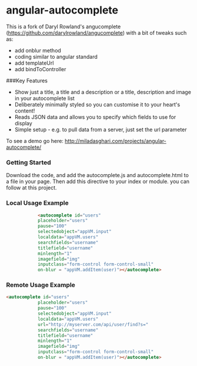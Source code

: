 # angular-autocomplete

This is a fork of Daryl Rowland's angucomplete (https://github.com/darylrowland/angucomplete) with a bit of tweaks such as:

* add onblur method
* coding similar to angular standard
* add templateUrl
* add bindToController

###Key Features
* Show just a title, a title and a description or a title, description and image in your autocomplete list
* Deliberately minimally styled so you can customise it to your heart's content!
* Reads JSON data and allows you to specify which fields to use for display
* Simple setup - e.g. to pull data from a server, just set the url parameter

To see a demo go here: http://miladasghari.com/projects/angular-autocomplete/



### Getting Started
Download the code, and add the autocomplete.js and autocomplete.html to a file in your page. Then add this directive to your index or module.
you can follow at this project.


### Local Usage Example

```html
            <autocomplete id="users"
            placeholder="users"
            pause="100"
            selectedobject="appVM.input"
            localdata="appVM.users"
            searchfields="username"
            titlefield="username"
            minlength="1"
            imagefield="img"
            inputclass="form-control form-control-small"
            on-blur = "appVM.addItem(user)"></autocomplete> 

```
### Remote Usage Example


```html
<autocomplete id="users"
            placeholder="users"
            pause="100"
            selectedobject="appVM.input"
            localdata="appVM.users"
            url="http://myserver.com/api/user/find?s="
            searchfields="username"
            titlefield="username"
            minlength="1"
            imagefield="img"
            inputclass="form-control form-control-small"
            on-blur = "appVM.addItem(user)"></autocomplete> 



